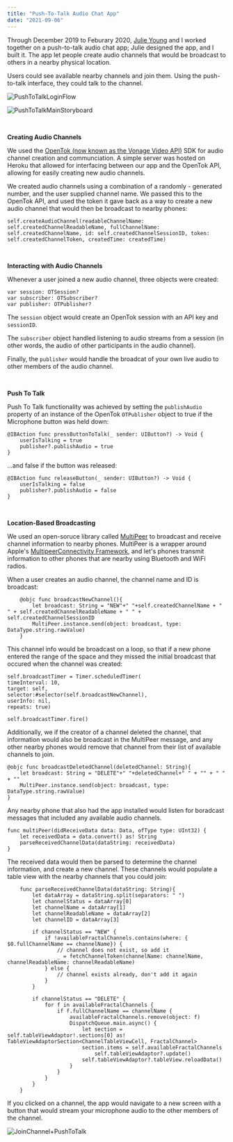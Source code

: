 ```yaml
---
title: "Push-To-Talk Audio Chat App"
date: "2021-09-06"
---
```


Through December 2019 to Feburary 2020, [Julie Young](https://twitter.com/juliey4) and I worked together on a push-to-talk audio chat app; Julie designed the app, and I built it. The app let people create audio channels that would be broadcast to others in a nearby physical location. 

Users could see available nearby channels and join them. Using the push-to-talk interface, they could talk to the channel.  



![PushToTalkLoginFlow](/blog_assets/2020/PushToTalkLoginFlow.png)



![PushToTalkMainStoryboard](/blog_assets/2020/PushToTalkMainStoryboard.png)

&nbsp;



**Creating Audio Channels**

We used the [OpenTok (now known as the Vonage Video API)](https://www.vonage.com/developer-center/?icmp=mainnav_developers_novalue) SDK for audio channel creation and communciation. A simple server was hosted on Heroku that allowed for interfacing between our app and the OpenTok API, allowing for easily creating new audio channels. 

We created audio channels using a combination of a randomly - generated number, and the user supplied channel name. We passed this to the OpenTok API, and used the token it gave back as a way to create a new audio channel that would then be broadcast to nearby phones:

```
self.createAudioChannel(readableChannelName: self.createdChannelReadableName, fullChannelName: self.createdChannelName, id: self.createdChannelSessionID, token: self.createdChannelToken, createdTime: createdTime)
```

&nbsp;

**Interacting with Audio Channels**

Whenever a user joined a new audio channel, three objects were created: 

```
var session: OTSession?
var subscriber: OTSubscriber?
var publisher: OTPublisher?
```

The `session` object would create an OpenTok session with an API key and `sessionID`.

The `subscriber` object handled listening to audio streams from a session (in other words, the audio of other participants in the audio channel).

Finally, the `publisher` would handle the broadcat of your own live audio to other members of the audio channel. 

&nbsp;

**Push To Talk** 

Push To Talk functionality was achieved by setting the `publishAudio` property of an instance of the OpenTok  `OTPublisher` object to true if the Microphone button was held down: 

```
@IBAction func pressButtonToTalk(_ sender: UIButton?) -> Void {
	userIsTalking = true
	publisher?.publishAudio = true
}
```

...and false if the button was released:

```
@IBAction func releaseButton(_ sender: UIButton?) -> Void {
	userIsTalking = false
	publisher?.publishAudio = false
}
```

&nbsp;

**Location-Based Broadcasting**

We used an open-soruce library called [MultiPeer](https://github.com/dingwilson/MultiPeer) to broadcast and receive channel information to nearby phones. MultiPeer is a wrapper around Apple's [MultipeerConnectivity Framework](https://developer.apple.com/documentation/multipeerconnectivity), and let's phones transmit information to other phones that are nearby using Bluetooth and WiFi radios. 

When a user creates an audio channel, the channel name and ID is broadcast:

```
    @objc func broadcastNewChannel(){
        let broadcast: String = "NEW"+" "+self.createdChannelName + " " + self.createdChannelReadableName + " " + self.createdChannelSessionID
        MultiPeer.instance.send(object: broadcast, type: DataType.string.rawValue)
    }
```

This channel info would be broadcast on a loop, so that if a new phone entered the range of the space and they missed the initial broadcast that occured when the channel was created: 

```
self.broadcastTimer = Timer.scheduledTimer(
timeInterval: 10, 
target: self, 
selector:#selector(self.broadcastNewChannel), 
userInfo: nil, 
repeats: true)

self.broadcastTimer.fire()
```

Additionally, we if the creator of a channel deleted the channel, that information would also be broadcast in the MultiPeer message, and any other nearby phones would remove that channel from their list of available channels to join. 

```
@objc func broadcastDeletedChannel(deletedChannel: String){
	let broadcast: String = "DELETE"+" "+deletedChannel+" " + "" + " " + ""
	MultiPeer.instance.send(object: broadcast, type: DataType.string.rawValue)
}
```



Any nearby phone that also had the app installed would listen for boradcast messages that included any available audio channels. 

```
func multiPeer(didReceiveData data: Data, ofType type: UInt32) {
	let receivedData = data.convert() as! String
	parseReceivedChannelData(dataString: receivedData)                       
}
```

The received data would then be parsed to determine the channel information, and create a new channel. These channels would populate a table view with the nearby channels that you could join: 

```
    func parseReceivedChannelData(dataString: String){
        let dataArray = dataString.split(separators: " ")
        let channelStatus = dataArray[0]
        let channelName = dataArray[1]
        let channelReadableName = dataArray[2]
        let channelID = dataArray[3]
        
        if channelStatus == "NEW" {
            if !availableFractalChannels.contains(where: { $0.fullChannelName == channelName}) {
                // channel does not exist, so add it
                _ = fetchChannelToken(channelName: channelName, channelReadableName: channelReadableName)
            } else {
                // channel exists already, don't add it again
            }
        }
        
        if channelStatus == "DELETE" {
            for f in availableFractalChannels {
                if f.fullChannelName == channelName {
                    availableFractalChannels.remove(object: f)
                    DispatchQueue.main.async() {
                        let section = self.tableViewAdaptor!.sections[0] as! TableViewAdaptorSection<ChannelTableViewCell, FractalChannel>
                        section.items = self.availableFractalChannels
                            self.tableViewAdaptor?.update()
                        self.tableViewAdaptor?.tableView.reloadData()
                    }
                }
            }
        }
    }
```



If you clicked on a channel, the app would navigate to a new screen with a button that would stream your microphone audio to the other members of the channel.

![JoinChannel+PushToTalk](/blog_assets/2020/JoinChannel+PushToTalk.gif)

